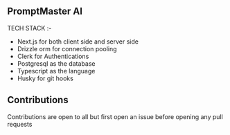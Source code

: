 ## PromptMaster AI 

 TECH STACK :-
- Next.js for both client side and server side 
- Drizzle orm for connection pooling
- Clerk for Authentications 
- Postgresql as the database 
- Typescript as the language
- Husky for git hooks

## Contributions 
Contributions are open to all but first open an issue before opening any pull requests
